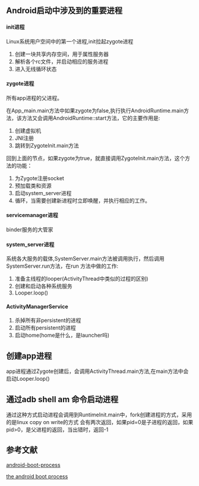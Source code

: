 
## Android启动中涉及到的重要进程

#### init进程

Linux系统用户空间中的第一个进程,init拉起zygote进程
1. 创建一块共享内存空间，用于属性服务器
2. 解析各个rc文件，并启动相应的服务进程
3. 进入无线循环状态


#### zygote进程

所有app进程的父进程。

在App_main.main方法中如果zygote为false,执行执行AndroidRuntime.main方法，该方法又会调用AndroidRuntime::start方法，它的主要作用是:

1. 创建虚拟机
2. JNI注册
3. 跳转到ZygoteInit.main方法

回到上面的节点，如果zygote为true，就直接调用ZygoteInit.main方法，这个方法的功能：

1. 为Zygote注册socket
2. 预加载类和资源
3. 启动system_server进程
4. 循环，当需要创建新进程时立即唤醒，并执行相应的工作。






#### servicemanager进程

binder服务的大管家


#### system_server进程

系统各大服务的载体,SystemServer.main方法被调用执行，然后调用SystemServer.run方法，在run
方法中做的工作:

1. 准备主线程的looper(ActivityThread中类似的过程的区别)
2. 创建和启动各种系统服务
3. Looper.loop()


#### ActivityManagerService

1. 杀掉所有非persistent的进程
2. 启动所有persistent的进程
3. 启动home(home是什么，是launcher吗)



## 创建app进程

app进程通过Zygote创建后，会调用ActivityThread.main方法,在main方法中会启动Looper.loop()




## 通过adb shell am 命令启动进程

通过这种方式启动进程会调用到RuntimeInit.main中，fork创建进程的方式，采用的是linux copy on write的方式
会有两次返回，如果pid=0是子进程的返回，如果pid>0，是父进程的返回，当出错时，返回-1









## 参考文献

[android-boot-process](https://www.geeksforgeeks.org/android-boot-process/)

[the android boot process](https://community.nxp.com/docs/DOC-102546)

